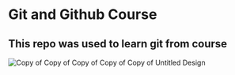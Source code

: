 # Git and Github Course

## This repo was used to learn  git from course

![Copy of Copy of Copy of Copy of Copy of Untitled Design](https://github.com/Puneet574/Interview/assets/76563152/e74ce965-e5cb-4834-8be4-e28d72dcb6c4)

